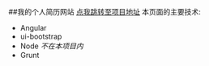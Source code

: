 ##我的个人简历网站 [点我跳转至项目地址](resume.mrchen.pub)
本页面的主要技术:
* Angular
* ui-bootstrap
* Node *不在本项目内*
* Grunt